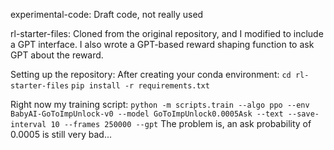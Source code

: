 experimental-code:
    Draft code, not really used

rl-starter-files:
    Cloned from the original repository, and I modified to include a GPT interface.
    I also wrote a GPT-based reward shaping function to ask GPT about the reward.

Setting up the repository:
    After creating your conda environment:
    `cd rl-starter-files`
    `pip install -r requirements.txt`

Right now my training script:
`python -m scripts.train --algo ppo --env BabyAI-GoToImpUnlock-v0 --model GoToImpUnlock0.0005Ask --text --save-interval 10 --frames 250000 --gpt`
The problem is, an ask probability of 0.0005 is still very bad...